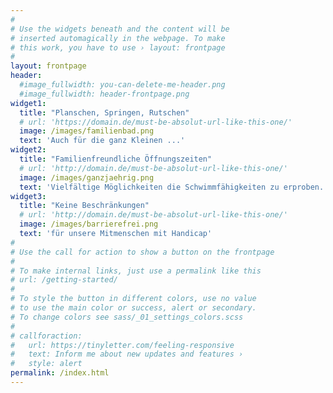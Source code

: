 ```yaml
---
#
# Use the widgets beneath and the content will be
# inserted automagically in the webpage. To make
# this work, you have to use › layout: frontpage
#
layout: frontpage
header:
  #image_fullwidth: you-can-delete-me-header.png
  #image_fullwidth: header-frontpage.png
widget1:
  title: "Planschen, Springen, Rutschen"
  # url: 'https://domain.de/must-be-absolut-url-like-this-one/'
  image: /images/familienbad.png
  text: 'Auch für die ganz Kleinen ...'
widget2:
  title: "Familienfreundliche Öffnungszeiten"
  # url: 'http://domain.de/must-be-absolut-url-like-this-one/'
  image: /images/ganzjaehrig.png
  text: 'Vielfältige Möglichkeiten die Schwimmfähigkeiten zu erproben...'
widget3:
  title: "Keine Beschränkungen"
  # url: 'http://domain.de/must-be-absolut-url-like-this-one/'
  image: /images/barrierefrei.png
  text: 'für unsere Mitmenschen mit Handicap'
#
# Use the call for action to show a button on the frontpage
#
# To make internal links, just use a permalink like this
# url: /getting-started/
#
# To style the button in different colors, use no value
# to use the main color or success, alert or secondary.
# To change colors see sass/_01_settings_colors.scss
#
# callforaction:
#   url: https://tinyletter.com/feeling-responsive
#   text: Inform me about new updates and features ›
#   style: alert
permalink: /index.html
---
```

